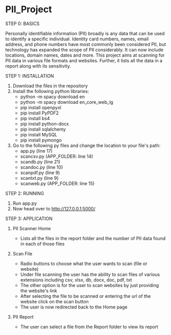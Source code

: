 # PII_Project
STEP 0: BASICS

Personally identifiable information (PII) broadly is any data that can be used to identify a specific individual. 
Identity card numbers, names, email address, and phone numbers have most commonly been considered PII, but technology has expanded the scope of PII considerably. 
It can now include locations, domain names, dates and more.
This project aims at scanning for PII data in various file formats and websites. 
Further, it lists all the data in a report along with its sensitivity.

STEP 1: INSTALLATION

1) Download the files in the repository
2) Install the following python libraries:
    - python -m spacy download en
    - python -m spacy download en_core_web_lg
    - pip install openpyxl
    - pip install PyPDF2
    - pip install bs4
    - pip install python-docx
    - pip install sqlalchemy
    - pip install MySQL
    - pip install pymongo
3) Go to the following py files and change the location to your file's path:
    - app.py (line 17)
    - scancsv.py (APP_FOLDER: line 14)
    - scandb.py (line 21)
    - scandoc.py (line 10)
    - scanpdf.py (line 9)
    - scantxt.py (line 9)
    - scanweb.py (APP_FOLDER: line 15)
    
STEP 2: RUNNING

1) Run app.py
2) Now head over to http://127.0.0.1:5000/

STEP 3: APPLICATION

1) PII Scanner Home
    - Lists all the files in the report folder and the number of PII data found in each of those files
    
2) Scan File
    - Radio buttons to choose what the user wants to scan (file or website)
    - Under file scanning the user has the ability to scan files of various extensions including csv, xlsx, db, docx, doc, pdf, txt
    - The other option is for the user to scan websites by just providing the website's link
    - After selecting the file to be scanned or entering the url of the website click on the scan button
    - The user is now redirected back to the Home page

3) PII Report
    - The user can select a file from the Report folder to view its report

